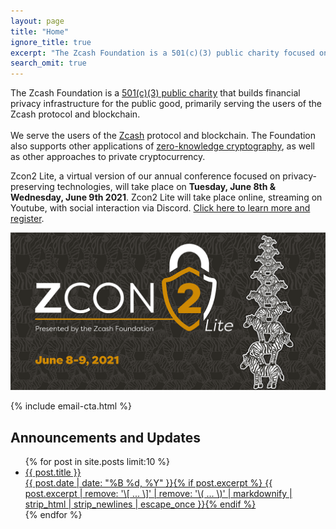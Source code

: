 ```yaml
---
layout: page
title: "Home"
ignore_title: true
excerpt: "The Zcash Foundation is a 501(c)(3) public charity focused on financial privacy. Our mission is to build and support the technology infrastructure that will enable people to control their own financial data."
search_omit: true
---
```


<p class="site-description" itemprop="description">The Zcash Foundation is a <a href="/about/incorporation-docs" target="_blank">501(c)(3) public charity</a> that builds financial privacy infrastructure for the public good, primarily serving the users of the Zcash protocol and blockchain.
<br /><br />
We serve the users of the <a href="https://z.cash/" target="_blank">Zcash</a> protocol and blockchain. The Foundation also supports other applications of <a href="https://zkp.science/" target="_blank">zero-knowledge cryptography</a>, as well as other approaches to private cryptocurrency.</p>

Zcon2 Lite, a virtual version of our annual conference focused on privacy-preserving technologies, will take place on **Tuesday, June 8th & Wednesday, June 9th 2021**. Zcon2 Lite will take place online, streaming on Youtube, with social interaction via Discord. [Click here to learn more and register](/zcon/2). 

[<img src="/images/1024x512_Zcon2_Twitter_v3_Dates.png">](/zcon/2/)

{% include email-cta.html %}

<h2 class="center">Announcements and Updates</h2>
<ul class="post-list">
{% for post in site.posts limit:10 %}
  <li><article><a href="{{ site.url }}{{ post.url }}"><div class="post-entry-title">{{ post.title }}</div> <span class="entry-date"><time datetime="{{ post.date | date_to_xmlschema }}">{{ post.date | date: "%B %d, %Y" }}</time></span>{% if post.excerpt %} <span class="excerpt">{{ post.excerpt | remove: '\[ ... \]' | remove: '\( ... \)' | markdownify | strip_html | strip_newlines | escape_once }}</span>{% endif %}</a></article></li>
{% endfor %}
</ul>

